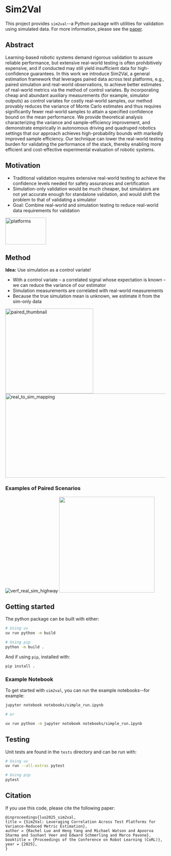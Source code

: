 # Sim2Val

This project provides `sim2val`--a Python package with utilities for validation using simulated data. For
more information, please see the [paper](https://arxiv.org/abs/2506.20553).

## Abstract
Learning-based robotic systems demand rigorous validation to assure reliable performance, but extensive real-world testing is often prohibitively expensive, and if conducted may still yield insufficient data for high-confidence guarantees. In this work we introduce Sim2Val, a general estimation framework that leverages paired data across test platforms, e.g., paired simulation and real-world observations, to achieve better estimates of real-world metrics via the method of control variates. By incorporating cheap and abundant auxiliary measurements (for example, simulator outputs) as control variates for costly real-world samples, our method provably reduces the variance of Monte Carlo estimates and thus requires significantly fewer real-world samples to attain a specified confidence bound on the mean performance. We provide theoretical analysis characterizing the variance and sample-efficiency improvement, and demonstrate empirically in autonomous driving and quadruped robotics settings that our approach achieves high-probability bounds with markedly improved sample efficiency. Our technique can lower the real-world testing burden for validating the performance of the stack, thereby enabling more efficient and cost-effective experimental evaluation of robotic systems.


## Motivation
* Traditional validation requires extensive real-world testing to achieve the confidence levels needed for safety assurances and certification
* Simulation-only validation would be much cheaper, but simulators are not yet accurate enough for standalone validation, and would shift the problem to that of validating a simulator
* Goal: Combine real-world and simulation testing to reduce real-world data requirements for validation

 <img width="128" height="84" alt="platforms" src="https://github.com/user-attachments/assets/abdae8a4-dc65-4b09-b2e5-4c50597b41e3" />

## Method
**Idea:** Use simulation as a control variate!

* With a control variate – a correlated signal whose expectation is known – we can reduce the variance of our estimator
* Simulation measurements are correlated with real-world measurements
* Because the true simulation mean is unknown, we estimate it from the sim-only data
<img width="276" height="266" alt="paired_thumbnail" src="https://github.com/user-attachments/assets/3fc8b2f0-9142-4719-8d36-67be16f60d18" />

<img width="842" height="264" alt="real_to_sim_mapping" src="https://github.com/user-attachments/assets/8cc2c4d3-31fe-430c-aaf0-0b3d6ef64217" />



### Examples of Paired Scenarios
![verf_real_sim_highway](https://github.com/user-attachments/assets/a9fde77f-1e37-499b-b86a-011601d9ab4b)
<img src="https://github.com/user-attachments/assets/a9fde77f-1e37-499b-b86a-011601d9ab4b" width="300">


## Getting started

The python package can be built with either:

```bash
# Using uv
uv run python -m build

# Using pip
python -m build .
```

And if using `pip`, installed with:

```bash
pip install .
```

### Example Notebook

To get started with `sim2val`, you can run the example notebooks--for example:

```bash
jupyter notebook notebooks/simple_run.ipynb

# or

uv run python -m jupyter notebook notebooks/simple_run.ipynb
```

## Testing

Unit tests are found in the `tests` directory and can be run with:

```bash
# Using uv
uv run --all-extras pytest

# Using pip
pytest
```

## Citation

If you use this code, please cite the following paper:

```
@inproceedings{luo2025_sim2val,
title = {Sim2Val: Leveraging Correlation Across Test Platforms for Variance-Reduced Metric Estimation},
author = {Rachel Luo and Heng Yang and Michael Watson and Apoorva Sharma and Sushant Veer and Edward Schmerling and Marco Pavone},
booktitle = {Proceedings of the Conference on Robot Learning (CoRL)},
year = {2025},
}
```
